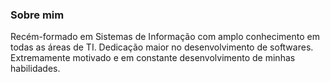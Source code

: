 ### Sobre mim

Recém-formado em Sistemas de Informação com amplo conhecimento em todas as áreas de TI. Dedicação maior no desenvolvimento de softwares. Extremamente
motivado e em constante desenvolvimento de minhas habilidades.

